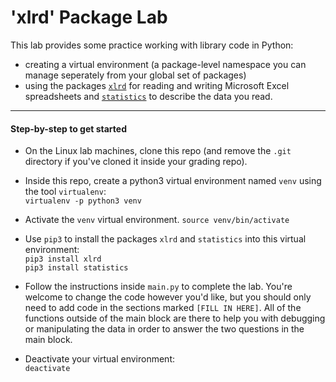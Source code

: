 # 'xlrd' Package Lab

This lab provides some practice working with library code in Python: 
* creating a virtual environment (a package-level namespace you can manage seperately from your global set of packages) 
* using the packages [`xlrd`](https://xlrd.readthedocs.io/en/latest/) for reading and writing Microsoft Excel spreadsheets and [`statistics`](https://docs.python.org/3/library/statistics.html) to describe the data you read.

<hr>

#### Step-by-step to get started

* On the Linux lab machines, clone this repo (and remove the `.git` directory if you've cloned it inside your grading repo).

* Inside this repo, create a python3 virtual environment named `venv` using the tool `virtualenv`:    
```virtualenv -p python3 venv ```

* Activate the `venv` virtual environment.
```source venv/bin/activate```

* Use `pip3` to install the packages `xlrd` and `statistics` into this virtual environment:     
```pip3 install xlrd```    
```pip3 install statistics```    

* Follow the instructions inside `main.py` to complete the lab. You're welcome to change the code however you'd like, but you should only need to add code in the sections marked `[FILL IN HERE]`. All of the functions outside of the main block are there to help you with debugging or manipulating the data in order to answer the two questions in the main block.

* Deactivate your virtual environment:    
```deactivate```
